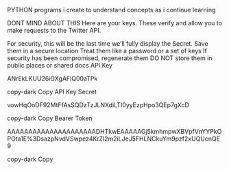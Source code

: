 PYTHON programs i create to understand concepts as i continue learning





DONT MIND ABOUT THIS 
Here are your keys.
These verify and allow you to make requests to the Twitter API.

For security, this will be the last time we’ll fully display the Secret.
Save them in a secure location
Treat them like a password or a set of keys
If security has been compromised, regenerate them
DO NOT store them in public places or shared docs
API Key


ANrEkLKUU26iGXgAFlQ00aTPk

copy-dark
Copy
API Key Secret


vowHqOoDF92MtFfAsSQDzTzJLNXdiLTI0yyEzpHpo3QEp7gXcD

copy-dark
Copy
Bearer Token


AAAAAAAAAAAAAAAAAAAAADHTkwEAAAAAGj5kmhmpwXBVpfVnYYPkOPOta1E%3DsazpNvdVSwpez4KrZI2m2iLJeJ5FHLNCkuYm9pzf2xUQUcnQE9

copy-dark
Copy

